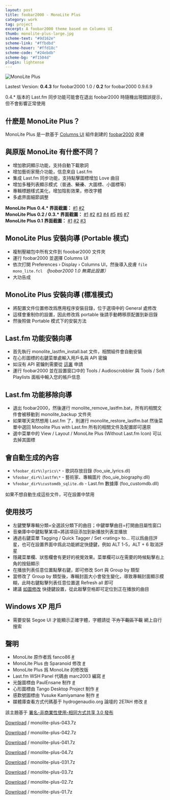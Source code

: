 ```yaml
---
layout: post
title: foobar2000 - MonoLite Plus
category: work
tag: project
excerpt: A foobar2000 theme based on Columns UI
thumb: monolite-plus-large.jpg
scheme-text: "#9d162e"
scheme-link: "#ffbdbd"
scheme-hover: "#ffd18c"
scheme-code: "#24ebdb"
scheme-bg: "#f1504d"
plugin: lightense
---
```


<p><img src="{{ site.file }}/monolite-plus-04.jpg" alt="MonoLite Plus"></p>

<p class="note">Lastest Version: <strong>0.4.3</strong> for foobar2000 1.0 / <strong>0.2</strong> for foobar2000 0.9.6.9</p>

<p class="note">0.4.* 版本的 Last.fm 同步功能可能會在退出 foobar2000 時隨機出現錯誤提示，但不會影響正常使用</p>

<h2>什麽是 MonoLite Plus？</h2>

<p>MonoLite Plus 是一款基于 <a href="http://yuo.be/columns.php">Columns UI</a> 組件創建的 <a href="http://www.foobar2000.org/">foobar2000</a> 皮膚</p>

<h2>與原版 MonoLite 有什麽不同？</h2>

<ul>
  <li>增加歌詞顯示功能，支持自動下載歌詞</li>
  <li>增加藝術家簡介功能，信息來自 Last.fm</li>
  <li>集成 Last.fm 同步功能，支持點擊圖標增加 Love 曲目</li>
  <li>增加多種列表顯示模式（普通、<del datetime="2010-01-11T12:48:16+00:00">緊湊</del>、大圖標、小圖標等）</li>
  <li>專輯標題樣式美化，增加陰影效果，修改字體</li>
  <li>多處界面細節調整</li>
</ul>

<p>
<strong>MonoLite Plus 0.4.* 界面截圖：</strong>
  <a href="{{ site.file }}/monolite-plus-04-01.png">#1</a>
  <a href="{{ site.file }}/monolite-plus-04-02.png">#2</a>
<br>
<strong>MonoLite Plus 0.2 / 0.3.* 界面截圖：</strong>
  <a href="{{ site.file }}/monolite-plus-02-01.png">#1</a>
  <a href="{{ site.file }}/monolite-plus-02-02.png">#2</a>
  <a href="{{ site.file }}/monolite-plus-02-03.png">#3</a>
  <a href="{{ site.file }}/monolite-plus-02-04.png">#4</a>
  <a href="{{ site.file }}/monolite-plus-02-05.png">#5</a>
  <a href="{{ site.file }}/monolite-plus-02-06.png">#6</a>
  <a href="{{ site.file }}/monolite-plus-02-07.png">#7</a>
<br>
<strong>MonoLite Plus 0.1 界面截圖：</strong>
  <a href="{{ site.file }}/monolite-plus-01.png">#1</a>
  <a href="{{ site.file }}/monolite-plus-02.png">#2</a>
  <a href="{{ site.file }}/monolite-plus-03.png">#3</a>
</p>

<h2>MonoLite Plus 安裝向導 (Portable 模式)</h2>

<ul>
  <li>複制壓縮包中所有文件到 fooobar2000 文件夾</li>
  <li>運行 foobar2000 並選擇 Columns UI</li>
  <li>依次打開 Preferences &#8250; Display &#8250; Columns UI，然後導入皮膚 <code>file mono_lite.fcl</code> <em>（foobar2000 1.0 無需此設置）</em></li>
  <li>大功告成</li>
</ul>

<h2>MonoLite Plus 安裝向導 (標准模式)</h2>

<ul>
  <li>將配置文件位置修改爲應用程序安裝目錄，位于選項中的 General 處修改</li>
  <li>這樣會重制你的設置，因此修改爲 portable 後請手動轉移原配置到新目錄</li>
  <li>然後照做 Portable 模式下的安裝方法</li>
</ul>

<h2>Last.fm 功能安裝向導</h2>

<ul>
  <li>首先執行 monolite_lastfm_install.bat 文件，相關組件會自動安裝</li>
  <li>在心形圖標的右鍵菜單處輸入用戶名與 API 密鑰</li>
  <li>如沒有 API 密鑰則需要從 <a href="http://www.last.fm/api/account">這裏</a> 申請</li>
  <li>運行 foobar2000 並在設置窗口中的 Tools / Audioscrobbler 與 Tools / Soft Playlists 面板中輸入您的帳戶信息</li>
</ul>

<h2>Last.fm 功能移除向導</h2>

<ul>
  <li>退出 foobar2000，然後運行 monolite_remove_lastfm.bat，所有的相關文件會被移動到 monolite_backup 文件夾</li>
  <li>如果哪天突然想用 Last.fm 了，則運行 monolite_restore_lastfm.bat 然後菜單中選回 Monolite Plus with Last.fm 所有的相關文件及配置即可還原</li>
  <li>選中菜單中的 View / Layout / MonoLite Plus (Without Last.fm Icon) 可以去掉其圖標</li>
</ul>

<h2>會自動生成的內容</h2>

<ul>
  <li><code>%foobar_dir%\lyrics\*</code> - 歌詞存放目錄 (foo_uie_lyrics.dl)</li>
  <li><code>%foobar_dir%\lastfm\*</code> - 藝術家、專輯圖片 (foo_uie_biography.dll)</li>
  <li><code>%foobar_dir%\customdb_sqlite.db</code> - Last.fm 數據庫 (foo_customdb.dll)</li>
</ul>

<p>如果不想自動生成這些文件，可在設置中禁用</p>

<h2>使用技巧</h2>

<ul>
  <li>左鍵雙擊專輯分類=全選該分類下的曲目；中鍵單擊曲目=打開曲目屬性窗口</li>
  <li>音樂庫中中鍵點擊某項=將該項目添加到新播放列表並播放</li>
  <li>通過右鍵菜單 Tagging / Quick Tagger / Set &lt;rating&gt; to... 可以爲曲目評星，也可在設置界面中爲此功能綁定快捷鍵，例如 ALT 1-5，ALT + 6 取消評星</li>
  <li>隱藏菜單欄、狀態欄會有更好的視覺效果。菜單欄可以在需要的時候點擊右上角的按鈕顯示</li>
  <li>在播放列表任意位置點擊右鍵，即可修改 Sort 與 Group by 類型</li>
  <li>當修改了 Group by 類型後，專輯封面大小會發生變化，導致專輯封面顯示模糊，此時右鍵點擊列表任意位置選 Refresh all 即可</li>
  <li>建議 <a href="{{ site.file }}/monolite-plus-04.png">如圖修改</a> 快捷鍵設置，從此敲擊空格即可定位到正在播放的曲目</li>
</ul>

<h2>Windows XP 用戶</h2>

<ul>
  <li>需要安裝 Segoe UI 才能顯示正確字體，字體請從 <del datetime="2010-10-17T08:34:52+00:00">下方下載區下載</del> 網上自行搜索</li>
</ul>

<h2>聲明</h2>

<ul>
  <li>MonoLite 原作者爲 fanco86 <a href="http://fanco86.deviantart.com/art/MonoLite-122756120">#</a></li>
  <li>MonoLite Plus 由 Sparanoid 修改 <a href="http://junior-spirit.deviantart.com/art/MonoLite-Plus-144505359/">#</a></li>
  <li>MonoLite Plus 爲 MonoLite 的修改版</li>
  <li>Last.fm WSH Panel 代碼由 marc2003 編寫 <a href="http://www.hydrogenaudio.org/forums/index.php?showtopic=76772">#</a></li>
  <li>光盤圖標由 PaulEnsane 制作 <a href="http://paulensane.deviantart.com/art/CD-Icon-115783933">#</a></li>
  <li>心形圖標由 Tango Desktop Project 制作 <a href="http://tango.freedesktop.org/Tango_Desktop_Project">#</a></li>
  <li>感歎號圖標由 Yusuke Kamiyamane 制作 <a href="http://www.pinvoke.com/">#</a></li>
  <li>媒體庫查看方式代碼基于 hydrogenaudio.org 論壇的 2E7AH 修改 <a href="http://www.hydrogenaudio.org/forums/index.php?s=&amp;showtopic=68552&amp;view=findpost&amp;p=684400">#</a></li>
</ul>

<p class="note">該主題基于 <a href="http://creativecommons.org/licenses/by-nc-sa/3.0/deed.zh">署名-非商業性使用-相同方式共享 3.0 發布</a></p>

<p class="download"><a href="{{ site.file }}/download/monolite-plus-043.7z">Download</a> / monolite-plus-043.7z</p>
<p class="download"><a href="{{ site.file }}/download/monolite-plus-043.7z">Download</a> / monolite-plus-042.7z</p>
<p class="download"><a href="{{ site.file }}/download/monolite-plus-043.7z">Download</a> / monolite-plus-041.7z</p>
<p class="download"><a href="{{ site.file }}/download/monolite-plus-043.7z">Download</a> / monolite-plus-04.7z</p>
<p class="download"><a href="{{ site.file }}/download/monolite-plus-043.7z">Download</a> / monolite-plus-031.7z</p>
<p class="download"><a href="{{ site.file }}/download/monolite-plus-043.7z">Download</a> / monolite-plus-03.7z</p>
<p class="download"><a href="{{ site.file }}/download/monolite-plus-043.7z">Download</a> / monolite-plus-02.7z</p>
<p class="download"><a href="{{ site.file }}/download/monolite-plus-043.7z">Download</a> / monolite-plus-01.7z</p>
